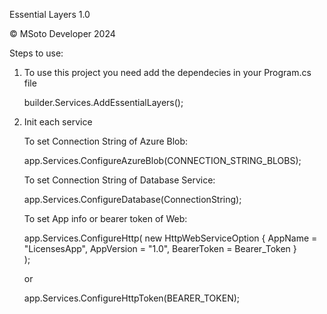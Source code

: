 Essential Layers 1.0

© MSoto Developer 2024

Steps to use:

1. To use this project you need add the dependecies in your Program.cs file

	builder.Services.AddEssentialLayers();

2. Init each service

	To set Connection String of Azure Blob:

	app.Services.ConfigureAzureBlob(CONNECTION_STRING_BLOBS);

	To set Connection String of Database Service:

	app.Services.ConfigureDatabase(ConnectionString);

	To set App info or bearer token of Web:

	app.Services.ConfigureHttp(
		new HttpWebServiceOption
		{
			AppName = "LicensesApp",
			AppVersion = "1.0",
			BearerToken = Bearer_Token
		}	
	);

	or
										
	app.Services.ConfigureHttpToken(BEARER_TOKEN);
